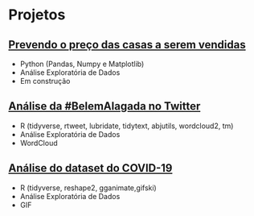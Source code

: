 # Projetos

## [Prevendo o preço das casas a serem vendidas](https://github.com/barbosarafael/Projetos/blob/master/House%20Prices%20-%20Advanced%20Regression%20Techniques/notebook_house_prices.ipynb)

- Python (Pandas, Numpy e Matplotlib)
- Análise Exploratória de Dados
- Em construção

## [Análise da #BelemAlagada no Twitter](https://github.com/barbosarafael/Projetos/blob/master/Twitter%20-%20Analise%20%23BelemAlagada/2020-03-10-analise-belemalagada.md)

- R (tidyverse, rtweet, lubridate, tidytext, abjutils, wordcloud2, tm)
- Análise Exploratória de Dados
- WordCloud


## [Análise do dataset do COVID-19](https://github.com/barbosarafael/Projetos/blob/master/Analise%20Exploratoria%20-%20COVID-19/2020-03-15-analise-exploratoria-dos-dados-do-covid-19.md)

- R (tidyverse, reshape2, gganimate,gifski)
- Análise Exploratória de Dados
- GIF
